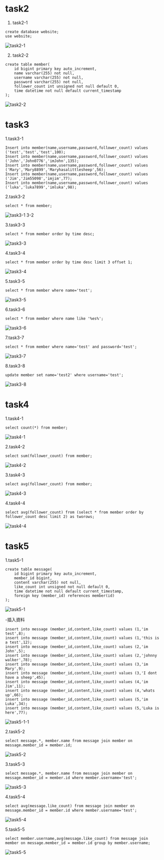
# task2
1. task2-1
``` mysql
create database website;
use website;
```
![task2-1](https://github.com/otismwo86/otismwo86.github.io/assets/156811348/addc730c-8a1c-42a6-ae73-db8ceddc4460)

2. task2-2
``` mysql
create table member(
	id bigint primary key auto_increment,
    name varchar(255) not null,
    username varchar(255) not null,
    password varchar(255) not null,
    follower_count int unsigned not null default 0,
    time datetime not null default current_timestamp
);
```
![task2-2](https://github.com/otismwo86/otismwo86.github.io/assets/156811348/6e5ef54e-f3e0-4a6b-aca1-fd26f2669e5e)

# task3
1.task3-1
``` mysql
Insert into member(name,username,password,follower_count) values ('test','test','test',100);
Insert into member(name,username,password,follower_count) values ('John','John0776','imJohn',135);
Insert into member(name,username,password,follower_count) values ('Mary','Mary8899','Maryhasalittlesheep',56);
Insert into member(name,username,password,follower_count) values ('Jim','Jim55098','imjim',77);
Insert into member(name,username,password,follower_count) values ('luka','luka7899','imluka',98);
```

2.task3-2
``` mysql
select * from member;
```
![task3-1 3-2](https://github.com/otismwo86/otismwo86.github.io/assets/156811348/03a5129e-553e-449c-b57b-51ee560bf0f6)

3.task3-3
``` mysql
select * from member order by time desc;
```
![task3-3](https://github.com/otismwo86/otismwo86.github.io/assets/156811348/0566c989-e0d7-42f6-8877-32968a81706b)

4.task3-4
``` mysql
select * from member order by time desc limit 3 offset 1;
```
![task3-4](https://github.com/otismwo86/otismwo86.github.io/assets/156811348/d1223e36-0309-4438-a759-8a9c22e1d0d0)

5.task3-5
``` mysql
select * from member where name='test';
```
![task3-5](https://github.com/otismwo86/otismwo86.github.io/assets/156811348/429a082b-9fc4-4ed8-9b3e-ac85a987bd9e)

6.task3-6
``` mysql
select * from member where name like '%es%';
```
![task3-6](https://github.com/otismwo86/otismwo86.github.io/assets/156811348/ee40718a-a3ab-4f88-a20f-6e3f472fd533)

7.task3-7
``` mysql
select * from member where name='test' and password='test';
```
![task3-7](https://github.com/otismwo86/otismwo86.github.io/assets/156811348/71596de8-3605-46a4-a7c8-c323d9d9d1f9)

8.task3-8
``` mysql
update member set name='test2' where username='test';
```
![task3-8](https://github.com/otismwo86/otismwo86.github.io/assets/156811348/a8efd378-b1fa-43f0-a830-7c1110cbf7aa)

# task4
1.task4-1
``` mysql
select count(*) from member;
```
![task4-1](https://github.com/otismwo86/otismwo86.github.io/assets/156811348/0429043a-345e-454f-a9e8-6605128f492c)

2.task4-2
``` mysql
select sum(follower_count) from member;
```
![task4-2](https://github.com/otismwo86/otismwo86.github.io/assets/156811348/72b5ece3-8075-41d0-b70f-b87c254ea8d2)

3.task4-3
``` mysql
select avg(follower_count) from member;
```
![task4-3](https://github.com/otismwo86/otismwo86.github.io/assets/156811348/01a8475f-aceb-46c5-8742-36ee75552ba0)

4.task4-4
``` mysql
select avg(follower_count) from (select * from member order by follower_count desc limit 2) as tworows;
```
![task4-4](https://github.com/otismwo86/otismwo86.github.io/assets/156811348/ca5f7e82-75ec-4559-9f35-b2221b0121ba)

# task5
1.task5-1
``` mysql
create table message(
	id bigint primary key auto_increment,
    member_id bigint,
    content varchar(255) not null,
    like_count int unsigned not null default 0,
    time datetime not null default current_timestamp,
    foreign key (member_id) references member(id)
);
```
![task5-1](https://github.com/otismwo86/otismwo86.github.io/assets/156811348/04f0f962-5808-45cf-b4df-4dd4ebf2ad7b)

-插入資料
``` mysql
insert into message (member_id,content,like_count) values (1,'im test',8);
insert into message (member_id,content,like_count) values (1,'this is a test',12);
insert into message (member_id,content,like_count) values (2,'im John',5);
insert into message (member_id,content,like_count) values (2,'johnny walker',78);
insert into message (member_id,content,like_count) values (3,'im Mary',9);
insert into message (member_id,content,like_count) values (3,'I dont have a sheep',45);
insert into message (member_id,content,like_count) values (4,'im Jim',11);
insert into message (member_id,content,like_count) values (4,'whats up',66);
insert into message (member_id,content,like_count) values (5,'im Luka',34);
insert into message (member_id,content,like_count) values (5,'Luka is here',77);
```
![task5-1-1](https://github.com/otismwo86/otismwo86.github.io/assets/156811348/c3c591fd-2721-48a9-9521-3c6e389649d1)

2.task5-2
``` mysql
select message.*, member.name from message join member on message.member_id = member.id;
```
![task5-2](https://github.com/otismwo86/otismwo86.github.io/assets/156811348/859e46ad-e5b6-4546-a3ca-94d02c4314b3)

3.task5-3
``` mysql
select message.*, member.name from message join member on message.member_id = member.id where member.username='test';
```
![task5-3](https://github.com/otismwo86/otismwo86.github.io/assets/156811348/5e478101-8fac-4d23-b7b1-a2d1754a14ef)

4.task5-4
``` mysql
select avg(message.like_count) from message join member on message.member_id = member.id where member.username='test';
```
![task5-4](https://github.com/otismwo86/otismwo86.github.io/assets/156811348/463afbf4-d100-4a4f-88de-116900ec8f5a)

5.task5-5
``` mysql
select member.username,avg(message.like_count) from message join member on message.member_id = member.id group by member.username;
```
![task5-5](https://github.com/otismwo86/otismwo86.github.io/assets/156811348/7aa3a3a7-8d9c-4a94-8c2f-d5b4fb1e216b)
